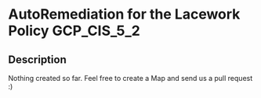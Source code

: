 # AutoRemediation for the Lacework Policy GCP_CIS_5_2

## Description
Nothing created so far. Feel free to create a Map and send us a pull request :)
